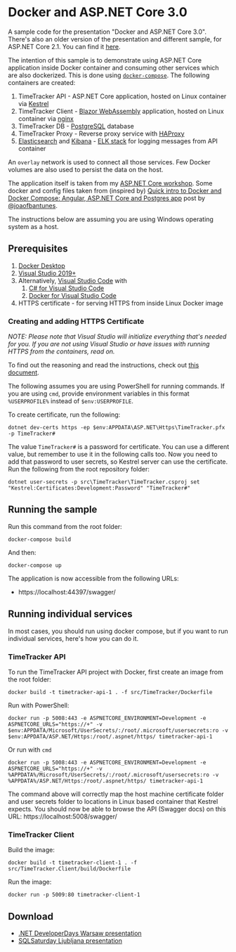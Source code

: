 # Docker and ASP.NET Core 3.0

A sample code for the presentation "Docker and ASP.NET Core 3.0". There's also an older version of the presentation and different sample, for ASP.NET Core 2.1. You can find it [here](https://github.com/miroslavpopovic/aspnetcore-workshop).

The intention of this sample is to demonstrate using ASP.NET Core application inside Docker container and consuming other services which are also dockerized. This is done using [`docker-compose`](docker-compose.yaml). The following containers are created:

1. TimeTracker API - ASP.NET Core application, hosted on Linux container via [Kestrel](https://docs.microsoft.com/en-us/aspnet/core/fundamentals/servers/kestrel?view=aspnetcore-3.0)
2. TimeTracker Client - [Blazor WebAssembly](https://dotnet.microsoft.com/apps/aspnet/web-apps/blazor) application, hosted on Linux container via [nginx](https://www.nginx.com/)
3. TimeTracker DB - [PostgreSQL](https://www.postgresql.org/) database
4. TimeTracker Proxy - Reverse proxy service with [HAProxy](http://www.haproxy.org/)
5. [Elasticsearch](https://www.elastic.co/products/elasticsearch) and [Kibana](https://www.elastic.co/products/kibana) - [ELK stack](https://www.elastic.co/products/elastic-stack) for logging messages from API container

An `overlay` network is used to connect all those services. Few Docker volumes are also used to persist the data on the host.

The application itself is taken from my [ASP.NET Core workshop](https://github.com/miroslavpopovic/aspnetcore-workshop). Some docker and config files taken from (inspired by) [Quick intro to Docker and Docker Compose: Angular, ASP.NET Core and Postgres app](
https://blog.codingmilitia.com/2018/01/31/quick-intro-to-docker-and-docker-compose-angular-aspnetcore-postgres-app) post by [@joaofbantunes](https://github.com/joaofbantunes).

The instructions below are assuming you are using Windows operating system as a host.

## Prerequisites

1. [Docker Desktop](https://docs.docker.com/docker-for-windows/install/)
2. [Visual Studio 2019+](https://visualstudio.microsoft.com/vs/)
3. Alternatively, [Visual Studio Code](https://code.visualstudio.com/) with
   1. [C# for Visual Studio Code](https://marketplace.visualstudio.com/items?itemName=ms-vscode.csharp)
   2. [Docker for Visual Studio Code](https://marketplace.visualstudio.com/items?itemName=ms-azuretools.vscode-docker)
4. HTTPS certificate - for serving HTTPS from inside Linux Docker image

### Creating and adding HTTPS Certificate

*NOTE: Please note that Visual Studio will initialize everything that's needed for you. If you are not using Visual Studio or have issues with running HTTPS from the containers, read on.*

To find out the reasoning and read the instructions, check out [this document](https://github.com/dotnet/dotnet-docker/blob/master/samples/aspnetapp/aspnetcore-docker-https-development.md).

The following assumes you are using PowerShell for running commands. If you are using `cmd`, provide environment variables in this format `%USERPROFILE%` instead of `$env:USERPROFILE`.

To create certificate, run the following:

    dotnet dev-certs https -ep $env:APPDATA\ASP.NET\Https\TimeTracker.pfx -p TimeTracker#

The value `TimeTracker#` is a password for certificate. You can use a different value, but remember to use it in the following calls too. Now you need to add that password to user secrets, so Kestrel server can use the certificate. Run the following from the root repository folder:

    dotnet user-secrets -p src\TimeTracker\TimeTracker.csproj set "Kestrel:Certificates:Development:Password" "TimeTracker#"

## Running the sample

Run this command from the root folder:

    docker-compose build

And then:

    docker-compose up

The application is now accessible from the following URLs:
 - https://localhost:44397/swagger/

## Running individual services

In most cases, you should run using docker compose, but if you want to run individual services, here's how you can do it.

### TimeTracker API

To run the TimeTracker API project with Docker, first create an image from the root folder:

    docker build -t timetracker-api-1 . -f src/TimeTracker/Dockerfile

Run with PowerShell:

    docker run -p 5008:443 -e ASPNETCORE_ENVIRONMENT=Development -e ASPNETCORE_URLS="https://+" -v $env:APPDATA/Microsoft/UserSecrets/:/root/.microsoft/usersecrets:ro -v $env:APPDATA/ASP.NET/Https:/root/.aspnet/https/ timetracker-api-1

Or run with `cmd`

    docker run -p 5008:443 -e ASPNETCORE_ENVIRONMENT=Development -e ASPNETCORE_URLS="https://+" -v %APPDATA%/Microsoft/UserSecrets/:/root/.microsoft/usersecrets:ro -v %APPDATA%/ASP.NET/Https:/root/.aspnet/https/ timetracker-api-1

The command above will correctly map the host machine certificate folder and user secrets folder to locations in Linux based container that Kestrel expects. You should now be able to browse the API (Swagger docs) on this URL: https://localhost:5008/swagger/

### TimeTracker Client

Build the image:

    docker build -t timetracker-client-1 . -f src/TimeTracker.Client/build/Dockerfile

Run the image:

    docker run -p 5009:80 timetracker-client-1

## Download

- [.NET DeveloperDays Warsaw presentation](dotnet-developerdays-docker-and-aspnet-core.pptx)
- [SQLSaturday Ljubljana presentation](sqlsat-ljubljana-docker-and-aspnet-core.pptx)
